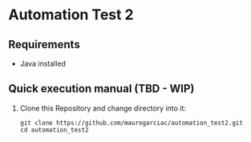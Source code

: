 # Automation Test 2
## Requirements
* Java installed

## Quick execution manual (TBD - WIP)

1. Clone this Repository and change directory into it:
    ```shell
    git clone https://github.com/maurogarciac/automation_test2.git
    cd automation_test2
    ```
